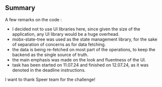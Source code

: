 ## Summary

A few remarks on the code :

- I decided not to use UI libraries here, since given the size of the application, any UI library would be a huge overhead.
- mobx-state-tree was used as the state management library, for the sake of separation of concerns as for data fetching.
- the data is being re-fetched on most part of the operations, to keep the backend as the single source of truth.
- the main emphasis was made on the look and fluentness of the UI.
- task has been started on 11.07.24 and finished on 12.07.24, as it was denoted in the deadline instructions.

I want to thank Speer team for the challenge!